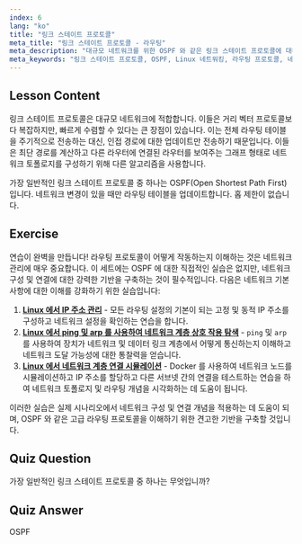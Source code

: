 ```yaml
---
index: 6
lang: "ko"
title: "링크 스테이트 프로토콜"
meta_title: "링크 스테이트 프로토콜 - 라우팅"
meta_description: "대규모 네트워크를 위한 OSPF 와 같은 링크 스테이트 프로토콜에 대해 알아보세요. 빠른 수렴과 라우팅 테이블 업데이트 방법을 이해하세요. Linux 네트워킹 여정을 시작하세요!"
meta_keywords: "링크 스테이트 프로토콜, OSPF, Linux 네트워킹, 라우팅 프로토콜, 네트워크 토폴로지, 초보자"
---
```


## Lesson Content

링크 스테이트 프로토콜은 대규모 네트워크에 적합합니다. 이들은 거리 벡터 프로토콜보다 복잡하지만, 빠르게 수렴할 수 있다는 큰 장점이 있습니다. 이는 전체 라우팅 테이블을 주기적으로 전송하는 대신, 인접 경로에 대한 업데이트만 전송하기 때문입니다. 이들은 최단 경로를 계산하고 다른 라우터에 연결된 라우터를 보여주는 그래프 형태로 네트워크 토폴로지를 구성하기 위해 다른 알고리즘을 사용합니다.

가장 일반적인 링크 스테이트 프로토콜 중 하나는 OSPF(Open Shortest Path First) 입니다. 네트워크 변경이 있을 때만 라우팅 테이블을 업데이트합니다. 홉 제한이 없습니다.

## Exercise

연습이 완벽을 만듭니다! 라우팅 프로토콜이 어떻게 작동하는지 이해하는 것은 네트워크 관리에 매우 중요합니다. 이 세트에는 OSPF 에 대한 직접적인 실습은 없지만, 네트워크 구성 및 연결에 대한 강력한 기반을 구축하는 것이 필수적입니다. 다음은 네트워크 기본 사항에 대한 이해를 강화하기 위한 실습입니다:

1. **[Linux 에서 IP 주소 관리](https://labex.io/ko/labs/comptia-manage-ip-addressing-in-linux-592736)** - 모든 라우팅 설정의 기본이 되는 고정 및 동적 IP 주소를 구성하고 네트워크 설정을 확인하는 연습을 합니다.
2. **[Linux 에서 ping 및 arp 를 사용하여 네트워크 계층 상호 작용 탐색](https://labex.io/ko/labs/comptia-explore-network-layer-interaction-with-ping-and-arp-in-linux-592746)** - `ping` 및 `arp`를 사용하여 장치가 네트워크 및 데이터 링크 계층에서 어떻게 통신하는지 이해하고 네트워크 도달 가능성에 대한 통찰력을 얻습니다.
3. **[Linux 에서 네트워크 계층 연결 시뮬레이션](https://labex.io/ko/labs/comptia-simulate-network-layer-connectivity-in-linux-592752)** - Docker 를 사용하여 네트워크 노드를 시뮬레이션하고 IP 주소를 할당하고 다른 서브넷 간의 연결을 테스트하는 연습을 하여 네트워크 토폴로지 및 라우팅 개념을 시각화하는 데 도움이 됩니다.

이러한 실습은 실제 시나리오에서 네트워크 구성 및 연결 개념을 적용하는 데 도움이 되며, OSPF 와 같은 고급 라우팅 프로토콜을 이해하기 위한 견고한 기반을 구축할 것입니다.

## Quiz Question

가장 일반적인 링크 스테이트 프로토콜 중 하나는 무엇입니까?

## Quiz Answer

OSPF
